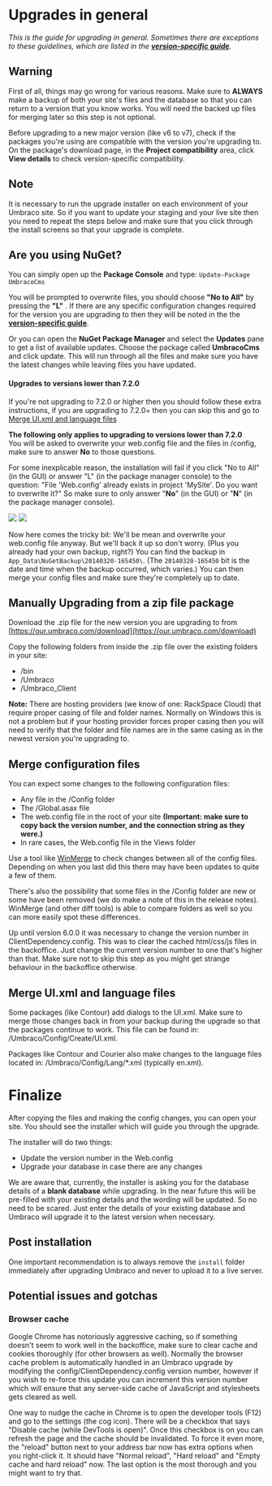 # Upgrades in general

_This is the guide for upgrading in general. Sometimes there are exceptions to these guidelines, which are listed in the **[version-specific guide](version-specific.md)**._

## Warning
First of all, things may go wrong for various reasons. Make sure to **ALWAYS** make a backup of both your site's files and the database so that you can return to a version that you know works. You will need the backed up files for merging later so this step is not optional.

Before upgrading to a new major version (like v6 to v7), check if the packages you're using are compatible with the version you're upgrading to. On the package's download page, in the **Project compatibility** area, click **View details** to check version-specific compatibility.

## Note
It is necessary to run the upgrade installer on each environment of your Umbraco site. So if you want to update your staging and your live site then you need to repeat the steps below and make sure that you click through the install screens so that your upgrade is complete.

## Are you using NuGet?

You can simply open up the **Package Console** and type:
`Update-Package UmbracoCms`

You will be prompted to overwrite files, you should choose **"No to All"** by pressing the **"L"** . If there are any specific configuration changes required for the version you are upgrading to then they will be noted in the the **[version-specific guide](version-specific.md)**.

Or you can open the **NuGet Package Manager** and select the **Updates** pane to get a list of available updates. Choose the package called **UmbracoCms** and click update. This will run through all the files and make sure you have the latest changes while leaving files you have updated.

#### Upgrades to versions lower than 7.2.0
If you're not upgrading to 7.2.0 or higher then you should follow these extra instructions, if you are upgrading to 7.2.0+ then you can skip this and go to [Merge UI.xml and language files](#MergeUIxmlandlanguagefiles)

**The following only applies to upgrading to versions lower than 7.2.0**  
You will be asked to overwrite your web.config file and the files in /config, make sure to answer **No** to those questions.

For some inexplicable reason, the installation will fail if you click "No to All" (in the GUI) or answer "L" (in the package manager console) to the question: "File 'Web.config' already exists in project 'MySite'. Do you want to overwrite it?" So make sure to only answer "**No**" (in the GUI) or "**N**" (in the package manager console).

![](images/nuget-overwrite-dialog.png)
![](images/nuget-upgrade-overwrite.png)

Now here comes the tricky bit: We'll be mean and overwrite your web.config file anyway. But we'll back it up so don't worry. (Plus you already had your own backup, right?) You can find the backup in `App_Data\NuGetBackup\20140320-165450\`. (The `20140320-165450` bit is the date and time when the backup occurred, which varies.) You can then merge your config files and make sure they're completely up to date.

## Manually Upgrading from a zip file package

Download the .zip file for the new version you are upgrading to from [https://our.umbraco.com/download](https://our.umbraco.com/download)

Copy the following folders from inside the .zip file over the existing folders in your site:

- /bin
- /Umbraco 
- /Umbraco_Client

**Note:** There are hosting providers (we know of one: RackSpace Cloud) that require proper casing of file and folder names. Normally on Windows this is not a problem but if your hosting provider forces proper casing then you will need to verify that the folder and file names are in the same casing as in the newest version you're upgrading to.

## Merge configuration files
You can expect some changes to the following configuration files:

* Any file in the /Config folder
* The /Global.asax file
* The web.config file in the root of your site **(Important: make sure to copy back the version number, and the connection string as they were.)**
* In rare cases, the Web.config file in the Views folder


Use a tool like [WinMerge](http://winmerge.org/ "WinMerge") to check changes between all of the config files. Depending on when you last did this there may have been updates to quite a few of them.

There's also the possibility that some files in the /Config folder are new or some have been removed (we do make a note of this in the release notes). WinMerge (and other diff tools) is able to compare folders as well so you can more easily spot these differences.

Up until version 6.0.0 it was necessary to change the version number in ClientDependency.config. This was to clear the cached html/css/js files in the backoffice. Just change the current version number to one that's higher than that. Make sure not to skip this step as you might get strange behaviour in the backoffice otherwise.

## Merge UI.xml and language files
Some packages (like Contour) add dialogs to the UI.xml. Make sure to merge those changes back in from your backup during the upgrade so that the packages continue to work. This file can be found in: /Umbraco/Config/Create/UI.xml.

Packages like Contour and Courier also make changes to the language files located in: /Umbraco/Config/Lang/*.xml (typically en.xml).

# Finalize
After copying the files and making the config changes, you can open your site. You should see the installer which will guide you through the upgrade. 

The installer will do two things:

* Update the version number in the Web.config 
* Upgrade your database in case there are any changes

We are aware that, currently, the installer is asking you for the database details of a **blank database** while upgrading. In the near future this will be pre-filled with your existing details and the wording will be updated. So no need to be scared. Just enter the details of your existing database and Umbraco will upgrade it to the latest version when necessary.

## Post installation
One important recommendation is to always remove the `install` folder immediately after upgrading Umbraco and never to upload it to a live server.

## Potential issues and gotchas

### Browser cache
Google Chrome has notoriously aggressive caching, so if something doesn't seem to work well in the backoffice, make sure to clear cache and cookies thoroughly (for other browsers as well). Normally the browser cache problem is automatically handled in an Umbraco upgrade by modifying the config/ClientDependency.config version number, however if you wish to re-force this update you can increment this version number which will ensure that any server-side cache of JavaScript and stylesheets gets cleared as well.

One way to nudge the cache in Chrome is to open the developer tools (F12) and go to the settings (the cog icon). There will be a checkbox that says "Disable cache (while DevTools is open)". Once this checkbox is on you can refresh the page and the cache should be invalidated. To force it even more, the "reload" button next to your address bar now has extra options when you right-click it. It should have "Normal reload", "Hard reload" and "Empty cache and hard reload" now. The last option is the most thorough and you might want to try that.
